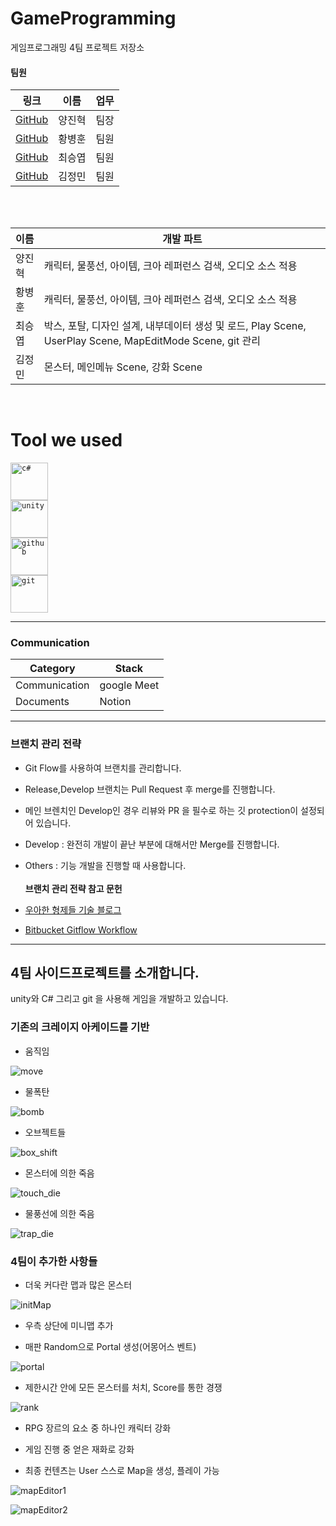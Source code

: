 <!-- Touched by HwangBBang -->

# GameProgramming

게임프로그래밍 4팀 프로젝트 저장소<br>

#### 팀원

| 링크                                       | 이름   | 업무 |
| ------------------------------------------ | ------ | ---- |
| [GitHub](https://github.com/YangJinHyeok)  | 양진혁 | 팀장 |
| [GitHub](https://github.com/HwangBBang)    | 황병훈 | 팀원 |
| [GitHub](https://github.com/seungyeobchoi) | 최승엽 | 팀원 |
| [GitHub](https://github.com/jmkim774)      | 김정민 | 팀원 |

<br><br>

| 이름   | 개발 파트                                                                                                 |
| ------ | --------------------------------------------------------------------------------------------------------- |
| 양진혁 | 캐릭터, 물풍선, 아이템, 크아 레퍼런스 검색, 오디오 소스 적용                                              |
| 황병훈 | 캐릭터, 물풍선, 아이템, 크아 레퍼런스 검색, 오디오 소스 적용                                              |
| 최승엽 | 박스, 포탈, 디자인 설계, 내부데이터 생성 및 로드, Play Scene, UserPlay Scene, MapEditMode Scene, git 관리 |
| 김정민 | 몬스터, 메인메뉴 Scene, 강화 Scene                                                                        |

<br>

# Tool we used

<code><img title="C#" alt="c#" width="60px" 
        src = "https://cdn.jsdelivr.net/gh/devicons/devicon/icons/csharp/csharp-line.svg" /> </code>
<code><img title="Unity" alt="unity" width="60px" 
        src="https://cdn.jsdelivr.net/gh/devicons/devicon/icons/unity/unity-original-wordmark.svg" /> </code>
<code><img title="GitHub" alt="github" width="60px" 
        src="https://cdn.jsdelivr.net/gh/devicons/devicon/icons/github/github-original-wordmark.svg"/> </code>
<code><img title="Git" alt="git" width="60px" 
        src="https://cdn.jsdelivr.net/gh/devicons/devicon/icons/git/git-original-wordmark.svg" /></code>

---

### Communication

| Category      | Stack       |
| ------------- | ----------- |
| Communication | google Meet |
| Documents     | Notion      |

---

### 브랜치 관리 전략

- Git Flow를 사용하여 브랜치를 관리합니다.

- Release,Develop 브랜치는 Pull Request 후 merge를 진행합니다.

- 메인 브렌치인 Develop인 경우 리뷰와 PR 을 필수로 하는 깃 protection이 설정되어 있습니다.

- Develop : 완전히 개발이 끝난 부분에 대해서만 Merge를 진행합니다.
- Others : 기능 개발을 진행할 때 사용합니다.
  <br><br>
  <b>브랜치 관리 전략 참고 문헌</b><br>
- [우아한 형제들 기술 블로그](http://woowabros.github.io/experience/2017/10/30/baemin-mobile-git-branch-strategy.html)
- [Bitbucket Gitflow Workflow](https://www.atlassian.com/git/tutorials/comparing-workflows/gitflow-workflow)

---

## 4팀 사이드프로젝트를 소개합니다.

unity와 C# 그리고 git 을 사용해 게임을 개발하고 있습니다.<br>

### 기존의 크레이지 아케이드를 기반

- 움직임

![move](https://github.com/YangJinHyeok/T01402201-Team-4/assets/96881651/e877b30b-2bdf-497f-b6c1-358240b90130)

- 물폭탄

![bomb](https://github.com/YangJinHyeok/T01402201-Team-4/assets/96881651/e969b0bc-fb4a-4e43-8230-5476edd3dcf2)


- 오브젝트들

![box_shift](https://github.com/YangJinHyeok/T01402201-Team-4/assets/96881651/81c82172-0543-41a5-a51c-b9eb3277660e)

- 몬스터에 의한 죽음

![touch_die](https://github.com/YangJinHyeok/T01402201-Team-4/assets/96881651/12692a11-3958-4e99-be47-281648a25db1)

- 물풍선에 의한 죽음

![trap_die](https://github.com/YangJinHyeok/T01402201-Team-4/assets/96881651/2228b2e0-6ab5-4ca7-be7b-ad2ee4ae2132)

### 4팀이 추가한 사항들

- 더욱 커다란 맵과 많은 몬스터

![initMap](https://github.com/YangJinHyeok/T01402201-Team-4/assets/96881651/13dd511a-b8e4-433b-96f3-bf064e1edb39)

- 우측 상단에 미니맵 추가

- 매판 Random으로 Portal 생성(어몽어스 벤트)

![portal](https://github.com/YangJinHyeok/T01402201-Team-4/assets/96881651/263ef327-57e4-4255-87a5-5ec9816d6bf5)

- 제한시간 안에 모든 몬스터를 처치, Score를 통한 경쟁

![rank](https://github.com/YangJinHyeok/T01402201-Team-4/assets/96881651/8d964130-1df8-482f-932b-18967cb0bb0e)

- RPG 장르의 요소 중 하나인 캐릭터 강화
- 게임 진행 중 얻은 재화로 강화

- 최종 컨텐츠는 User 스스로 Map을 생성, 플레이 가능

![mapEditor1](https://github.com/YangJinHyeok/T01402201-Team-4/assets/96881651/8a733744-8f02-42b4-ab4c-c9362e51b2af)

![mapEditor2](https://github.com/YangJinHyeok/T01402201-Team-4/assets/96881651/a667e21b-9fa7-41af-aae6-2065fa3f9174)
